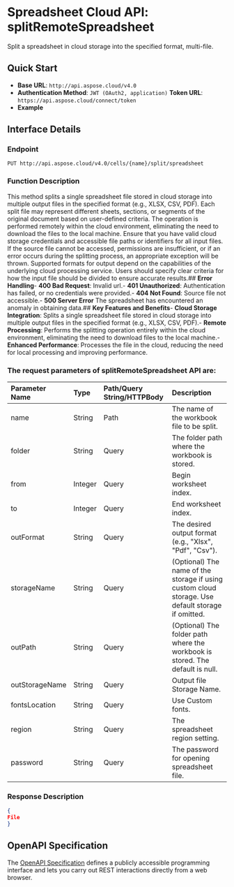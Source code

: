 # **Spreadsheet Cloud API: splitRemoteSpreadsheet**

Split a spreadsheet in cloud storage into the specified format, multi-file. 


## **Quick Start**

- **Base URL**: `http://api.aspose.cloud/v4.0`
- **Authentication Method**: `JWT (OAuth2, application)`  **Token URL**: `https://api.aspose.cloud/connect/token`
- **Example** 

## **Interface Details**

### **Endpoint** 

```
PUT http://api.aspose.cloud/v4.0/cells/{name}/split/spreadsheet
```
### **Function Description**
This method splits a single spreadsheet file stored in cloud storage into multiple output files in the specified format (e.g., XLSX, CSV, PDF). Each split file may represent different sheets, sections, or segments of the original document based on user-defined criteria. The operation is performed remotely within the cloud environment, eliminating the need to download the files to the local machine. Ensure that you have valid cloud storage credentials and accessible file paths or identifiers for all input files. If the source file cannot be accessed, permissions are insufficient, or if an error occurs during the splitting process, an appropriate exception will be thrown. Supported formats for output depend on the capabilities of the underlying cloud processing service. Users should specify clear criteria for how the input file should be divided to ensure accurate results.## **Error Handling**- **400 Bad Request**: Invalid url.- **401 Unauthorized**:  Authentication has failed, or no credentials were provided.- **404 Not Found**: Source file not accessible.- **500 Server Error** The spreadsheet has encountered an anomaly in obtaining data.## **Key Features and Benefits**- **Cloud Storage Integration**: Splits a single spreadsheet file stored in cloud storage into multiple output files in the specified format (e.g., XLSX, CSV, PDF).- **Remote Processing**: Performs the splitting operation entirely within the cloud environment, eliminating the need to download files to the local machine.- **Enhanced Performance**: Processes the file in the cloud, reducing the need for local processing and improving performance.

### The request parameters of **splitRemoteSpreadsheet** API are: 

| Parameter Name | Type | Path/Query String/HTTPBody | Description | 
| :- | :- | :- |:- | 
|name|String|Path|The name of the workbook file to be split.|
|folder|String|Query|The folder path where the workbook is stored.|
|from|Integer|Query|Begin worksheet index.|
|to|Integer|Query|End worksheet index.|
|outFormat|String|Query|The desired output format (e.g., "Xlsx", "Pdf", "Csv").|
|storageName|String|Query|(Optional) The name of the storage if using custom cloud storage. Use default storage if omitted.|
|outPath|String|Query|(Optional) The folder path where the workbook is stored. The default is null.|
|outStorageName|String|Query|Output file Storage Name.|
|fontsLocation|String|Query|Use Custom fonts.|
|region|String|Query|The spreadsheet region setting.|
|password|String|Query|The password for opening spreadsheet file.|

### **Response Description**
```json
{
File
}
```


## OpenAPI Specification

The [OpenAPI Specification](https://reference.aspose.cloud/cells/#/DataProcessingController/SplitRemoteSpreadsheet) defines a publicly accessible programming interface and lets you carry out REST interactions directly from a web browser.
